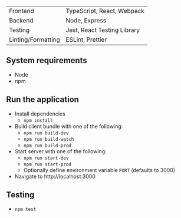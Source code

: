 |                    |                             |
| ------------------ | --------------------------- |
| Frontend           | TypeScript, React, Webpack  |
| Backend            | Node, Express               |
| Testing            | Jest, React Testing Library |
| Linting/Formatting | ESLint, Prettier            |

## System requirements

- Node
- npm

## Run the application

- Install dependencies
  - `npm install`
- Build client bundle with one of the following:
  - `npm run build-dev`
  - `npm run build-watch`
  - `npm run build-prod`
- Start server with one of the following:
  - `npm run start-dev`
  - `npm run start-prod`
  - Optionally define environment variable `PORT` (defaults to 3000)
- Navigate to http://localhost:3000

## Testing

- `npm test`
